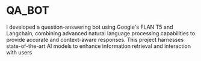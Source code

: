 # QA_BOT
I developed a question-answering bot using Google's FLAN T5 and Langchain, combining advanced natural language processing capabilities to provide accurate and context-aware responses. This project harnesses state-of-the-art AI models to enhance information retrieval and interaction with users
